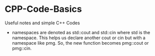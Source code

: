 # CPP-Code-Basics
Useful notes and simple C++ Codes


* namespaces are denoted as std::cout and std::cin where std is the namespace. This helps us declare another cout or cin but with a namespace like pmg. So, the new function becomes pmg::cout or pmg::cin.